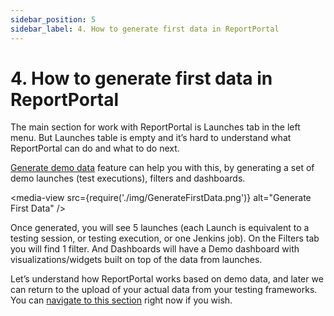 ```yaml
---
sidebar_position: 5
sidebar_label: 4. How to generate first data in ReportPortal
---
```


# 4. How to generate first data in ReportPortal

The main section for work with ReportPortal is Launches tab in the left menu. But Launches table is empty and it’s hard to understand what ReportPortal can do and what to do next.

[Generate demo data](/reportportal-configuration/ProjectConfiguration#demo-data) feature can help you with this, by generating a set of demo launches (test executions), filters and dashboards.

<media-view src={require('./img/GenerateFirstData.png')} alt="Generate First Data" />

Once generated, you will see 5 launches (each Launch is equivalent to a testing session, or testing execution, or one Jenkins job). On the Filters tab you will find 1 filter. And Dashboards will have a Demo dashboard with visualizations/widgets built on top of the data from launches.

Let’s understand how ReportPortal works based on demo data, and later we can return to the upload of your actual data from your testing frameworks. You can [navigate to this section](./HowToAddTestResultsToReportPortal) right now if you wish.
